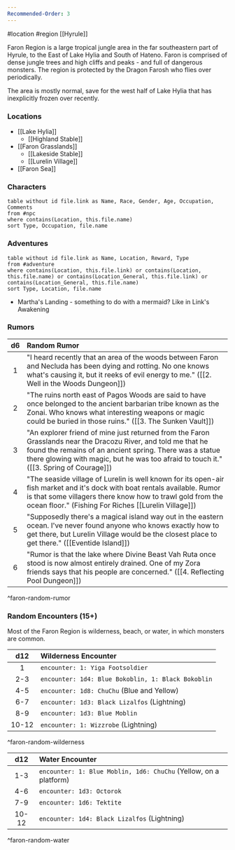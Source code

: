 ```yaml
---
Recommended-Order: 3
---
```


 #location #region [[Hyrule]]

Faron Region is a large tropical jungle area in the far southeastern part of Hyrule, to the East of Lake Hylia and South of Hateno. Faron is comprised of dense jungle trees and high cliffs and peaks - and full of dangerous monsters. The region is protected by the Dragon Farosh who flies over periodically.

The area is mostly normal, save for the west half of Lake Hylia that has inexplicitly frozen over recently.

### Locations

* [[Lake Hylia]]
	* [[Highland Stable]]
* [[Faron Grasslands]]
	- [[Lakeside Stable]]
	- [[Lurelin Village]]
* [[Faron Sea]]

### Characters
```dataview
table without id file.link as Name, Race, Gender, Age, Occupation, Comments
from #npc
where contains(Location, this.file.name)
sort Type, Occupation, file.name
```

### Adventures
```dataview
table without id file.link as Name, Location, Reward, Type
from #adventure
where contains(Location, this.file.link) or contains(Location, this.file.name) or contains(Location_General, this.file.link) or contains(Location_General, this.file.name)
sort Type, Location, file.name
```

* Martha's Landing - something to do with a mermaid? Like in Link's Awakening

### Rumors

| d6 | Random Rumor |
|:----:|:-------------|
| 1  | "I heard recently that an area of the woods between Faron and Necluda has been dying and rotting. No one knows what's causing it, but it reeks of evil energy to me." ([[2. Well in the Woods Dungeon]]) |
| 2  | "The ruins north east of Pagos Woods are said to have once belonged to the ancient barbarian tribe known as the Zonai. Who knows what interesting weapons or magic could be buried in those ruins." ([[3. The Sunken Vault]]) |
| 3  | "An explorer friend of mine just returned from the Faron Grasslands near the Dracozu River, and told me that he found the remains of an ancient spring. There was a statue there glowing with magic, but he was too afraid to touch it." ([[3. Spring of Courage]]) |
| 4  | "The seaside village of Lurelin is well known for its open-air fish market and it's dock with boat rentals available. Rumor is that some villagers there know how to trawl gold from the ocean floor." (Fishing For Riches [[Lurelin Village]]) |
| 5  | "Supposedly there's a magical island way out in the eastern ocean. I've never found anyone who knows exactly how to get there, but Lurelin Village would be the closest place to get there." ([[Eventide Island]]) |
| 6  | "Rumor is that the lake where Divine Beast Vah Ruta once stood is now almost entirely drained. One of my Zora friends says that his people are concerned." ([[4. Reflecting Pool Dungeon]]) |
^faron-random-rumor

### Random Encounters (15+)

Most of the Faron Region is wilderness, beach, or water, in which monsters are common.

|  d12  | Wilderness Encounter                               |
|:-----:|:-------------------------------------------------- |
|   1   | `encounter: 1: Yiga Footsoldier`                   |
|  2-3  | `encounter: 1d4: Blue Bokoblin, 1: Black Bokoblin` |
|  4-5  | `encounter: 1d8: ChuChu` (Blue and Yellow)         |
|  6-7  | `encounter: 1d3: Black Lizalfos` (Lightning)       |
|  8-9  | `encounter: 1d3: Blue Moblin`                      |
| 10-12 | `encounter: 1: Wizzrobe` (Lightning)               |
^faron-random-wilderness

|  d12  | Water Encounter                                                  |
|:-----:|:---------------------------------------------------------------- |
|  1-3  | `encounter: 1: Blue Moblin, 1d6: ChuChu` (Yellow, on a platform) |
|  4-6  | `encounter: 1d3: Octorok`                                        |
|  7-9  | `encounter: 1d6: Tektite`                                        |
| 10-12 | `encounter: 1d4: Black Lizalfos` (Lightning)                     |
^faron-random-water

